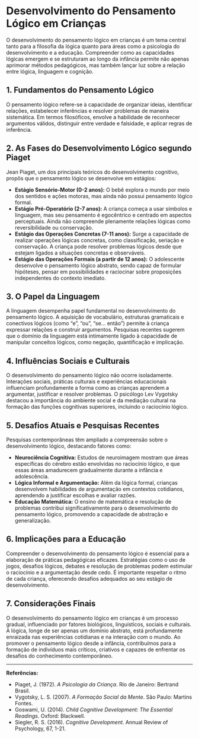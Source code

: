 # Desenvolvimento do Pensamento Lógico em Crianças

O desenvolvimento do pensamento lógico em crianças é um tema central tanto para a filosofia da lógica quanto para áreas como a psicologia do desenvolvimento e a educação. Compreender como as capacidades lógicas emergem e se estruturam ao longo da infância permite não apenas aprimorar métodos pedagógicos, mas também lançar luz sobre a relação entre lógica, linguagem e cognição.

## 1. Fundamentos do Pensamento Lógico

O pensamento lógico refere-se à capacidade de organizar ideias, identificar relações, estabelecer inferências e resolver problemas de maneira sistemática. Em termos filosóficos, envolve a habilidade de reconhecer argumentos válidos, distinguir entre verdade e falsidade, e aplicar regras de inferência.

## 2. As Fases do Desenvolvimento Lógico segundo Piaget

Jean Piaget, um dos principais teóricos do desenvolvimento cognitivo, propôs que o pensamento lógico se desenvolve em estágios:

- **Estágio Sensório-Motor (0-2 anos):** O bebê explora o mundo por meio dos sentidos e ações motoras, mas ainda não possui pensamento lógico formal.
- **Estágio Pré-Operatório (2-7 anos):** A criança começa a usar símbolos e linguagem, mas seu pensamento é egocêntrico e centrado em aspectos perceptuais. Ainda não compreende plenamente relações lógicas como reversibilidade ou conservação.
- **Estágio das Operações Concretas (7-11 anos):** Surge a capacidade de realizar operações lógicas concretas, como classificação, seriação e conservação. A criança pode resolver problemas lógicos desde que estejam ligados a situações concretas e observáveis.
- **Estágio das Operações Formais (a partir de 12 anos):** O adolescente desenvolve o pensamento lógico abstrato, sendo capaz de formular hipóteses, pensar em possibilidades e raciocinar sobre proposições independentes do contexto imediato.

## 3. O Papel da Linguagem

A linguagem desempenha papel fundamental no desenvolvimento do pensamento lógico. A aquisição de vocabulário, estruturas gramaticais e conectivos lógicos (como “e”, “ou”, “se... então”) permite à criança expressar relações e construir argumentos. Pesquisas recentes sugerem que o domínio da linguagem está intimamente ligado à capacidade de manipular conceitos lógicos, como negação, quantificação e implicação.

## 4. Influências Sociais e Culturais

O desenvolvimento do pensamento lógico não ocorre isoladamente. Interações sociais, práticas culturais e experiências educacionais influenciam profundamente a forma como as crianças aprendem a argumentar, justificar e resolver problemas. O psicólogo Lev Vygotsky destacou a importância do ambiente social e da mediação cultural na formação das funções cognitivas superiores, incluindo o raciocínio lógico.

## 5. Desafios Atuais e Pesquisas Recentes

Pesquisas contemporâneas têm ampliado a compreensão sobre o desenvolvimento lógico, destacando fatores como:

- **Neurociência Cognitiva:** Estudos de neuroimagem mostram que áreas específicas do cérebro estão envolvidas no raciocínio lógico, e que essas áreas amadurecem gradualmente durante a infância e adolescência.
- **Lógica Informal e Argumentação:** Além da lógica formal, crianças desenvolvem habilidades de argumentação em contextos cotidianos, aprendendo a justificar escolhas e avaliar razões.
- **Educação Matemática:** O ensino de matemática e resolução de problemas contribui significativamente para o desenvolvimento do pensamento lógico, promovendo a capacidade de abstração e generalização.

## 6. Implicações para a Educação

Compreender o desenvolvimento do pensamento lógico é essencial para a elaboração de práticas pedagógicas eficazes. Estratégias como o uso de jogos, desafios lógicos, debates e resolução de problemas podem estimular o raciocínio e a argumentação desde cedo. É importante respeitar o ritmo de cada criança, oferecendo desafios adequados ao seu estágio de desenvolvimento.

## 7. Considerações Finais

O desenvolvimento do pensamento lógico em crianças é um processo gradual, influenciado por fatores biológicos, linguísticos, sociais e culturais. A lógica, longe de ser apenas um domínio abstrato, está profundamente enraizada nas experiências cotidianas e na interação com o mundo. Ao promover o pensamento lógico desde a infância, contribuímos para a formação de indivíduos mais críticos, criativos e capazes de enfrentar os desafios do conhecimento contemporâneo.

---

**Referências:**

- Piaget, J. (1972). _A Psicologia da Criança_. Rio de Janeiro: Bertrand Brasil.
- Vygotsky, L. S. (2007). _A Formação Social da Mente_. São Paulo: Martins Fontes.
- Goswami, U. (2014). _Child Cognitive Development: The Essential Readings_. Oxford: Blackwell.
- Siegler, R. S. (2016). _Cognitive Development_. Annual Review of Psychology, 67, 1-21.